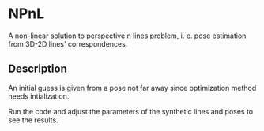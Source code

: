 # NPnL
A non-linear solution to perspective n lines problem, i. e. pose estimation from 3D-2D lines' correspondences.

## Description
 
 An initial guess is given from a pose not far away since optimization method needs intialization. 
 
 Run the code and adjust the parameters of the synthetic lines and poses to see the results.
